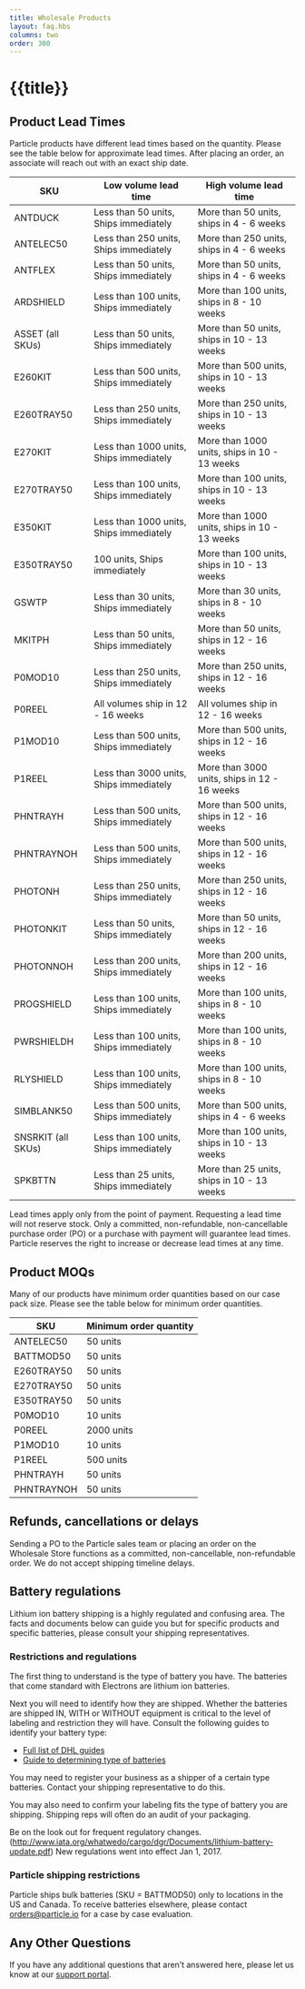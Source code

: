 ```yaml
---
title: Wholesale Products
layout: faq.hbs
columns: two
order: 300
---
```


# {{title}}

## Product Lead Times

Particle products have different lead times based on the quantity. Please see the table below for approximate lead times. After placing an order, an associate will reach out with an exact ship date. 

SKU | Low volume lead time | High volume lead time
------------ | ------------- | -------------
ANTDUCK | Less than 50 units, Ships immediately | More than 50 units, ships in 4 - 6 weeks
ANTELEC50 | Less than 250 units, Ships immediately | More than 250 units, ships in 4 - 6 weeks
ANTFLEX | Less than 50 units, Ships immediately | More than 50 units, ships in 4 - 6 weeks
ARDSHIELD | Less than 100 units, Ships immediately | More than 100 units, ships in 8 - 10 weeks
ASSET (all SKUs) | Less than 50 units, Ships immediately | More than 50 units, ships in 10 - 13 weeks 
E260KIT | Less than 500 units, Ships immediately | More than 500 units, ships in 10 - 13 weeks
E260TRAY50 | Less than 250 units, Ships immediately | More than 250 units, ships in 10 - 13 weeks
E270KIT | Less than 1000 units, Ships immediately | More than 1000 units, ships in 10 - 13 weeks
E270TRAY50 | Less than 100 units, Ships immediately | More than 100 units, ships in 10 - 13 weeks
E350KIT | Less than 1000 units, Ships immediately | More than 1000 units, ships in 10 - 13 weeks
E350TRAY50 | 100 units, Ships immediately | More than 100 units, ships in 10 - 13 weeks
GSWTP | Less than 30 units, Ships immediately | More than 30 units, ships in 8 - 10 weeks
MKITPH | Less than 50 units, Ships immediately | More than 50 units, ships in 12 - 16 weeks
P0MOD10 | Less than 250 units, Ships immediately | More than 250 units, ships in 12 - 16 weeks
P0REEL | All volumes ship in 12 - 16 weeks | All volumes ship in 12 - 16 weeks
P1MOD10 | Less than 500 units, Ships immediately | More than 500 units, ships in 12 - 16 weeks
P1REEL | Less than 3000 units, Ships immediately | More than 3000 units, ships in 12 - 16 weeks
PHNTRAYH | Less than 500 units, Ships immediately | More than 500 units, ships in 12 - 16 weeks
PHNTRAYNOH | Less than 500 units, Ships immediately | More than 500 units, ships in 12 - 16 weeks
PHOTONH | Less than 250 units, Ships immediately | More than 250 units, ships in 12 - 16 weeks
PHOTONKIT | Less than 50 units, Ships immediately | More than 50 units, ships in 12 - 16 weeks
PHOTONNOH | Less than 200 units, Ships immediately | More than 200 units, ships in 12 - 16 weeks
PROGSHIELD | Less than 100 units, Ships immediately | More than 100 units, ships in 8 - 10 weeks
PWRSHIELDH | Less than 100 units, Ships immediately | More than 100 units, ships in 8 - 10 weeks
RLYSHIELD | Less than 100 units, Ships immediately | More than 100 units, ships in 8 - 10 weeks
SIMBLANK50 | Less than 500 units, Ships immediately | More than 500 units, ships in 4 - 6 weeks
SNSRKIT (all SKUs) | Less than 100 units, Ships immediately | More than 100 units, ships in 10 - 13 weeks
SPKBTTN | Less than 25 units, Ships immediately | More than 25 units, ships in 10 - 13 weeks


Lead times apply only from the point of payment. Requesting a lead time will not reserve stock. Only a committed, non-refundable, non-cancellable purchase order (PO) or a purchase with payment will guarantee lead times. Particle reserves the right to increase or decrease lead times at any time. 

## Product MOQs

Many of our products have minimum order quantities based on our case pack size. Please see the table below for minimum order quantities.

SKU | Minimum order quantity
------------ | -------------
ANTELEC50 | 50 units
BATTMOD50 | 50 units
E260TRAY50 | 50 units
E270TRAY50 | 50 units
E350TRAY50 | 50 units
P0MOD10 | 10 units
P0REEL | 2000 units
P1MOD10 | 10 units
P1REEL | 500 units
PHNTRAYH | 50 units
PHNTRAYNOH | 50 units

## Refunds, cancellations or delays

Sending a PO to the Particle sales team or placing an order on the Wholesale Store functions as a committed, non-cancellable, non-refundable order. We do not accept shipping timeline delays. 

## Battery regulations

Lithium ion battery shipping is a highly regulated and confusing area. The facts and documents below can guide you but for specific products and specific batteries, please consult your shipping representatives. 

### Restrictions and regulations

The first thing to understand is the type of battery you have. The batteries that come standard with Electrons are lithium ion batteries. 

Next you will need to identify how they are shipped. Whether the batteries are shipped IN, WITH or WITHOUT equipment is critical to the level of labeling and restriction they will have. Consult the following guides to identify your battery type: 
- [Full list of DHL guides](http://www.dhl.com/en/express/shipping/shipping_advice/lithium_batteries.html#guides_materials)
- [Guide to determining type of batteries](http://www.dhl.com/content/dam/downloads/g0/express/shipping/lithium_batteries/lithium_ion_batteries_regulations.pdf)

You may need to register your business as a shipper of a certain type batteries. Contact your shipping representative to do this.

You may also need to confirm your labeling fits the type of battery you are shipping. Shipping reps will often do an audit of your packaging. 

Be on the look out for frequent regulatory changes.(http://www.iata.org/whatwedo/cargo/dgr/Documents/lithium-battery-update.pdf) New regulations went into effect Jan 1, 2017.

### Particle shipping restrictions
Particle ships bulk batteries (SKU = BATTMOD50) only to locations in the US and Canada. To receive batteries elsewhere, please contact orders@particle.io for a case by case evaluation. 

## Any Other Questions

If you have any additional questions that aren’t answered here, please let us know at our [support portal](https://support.particle.io).

